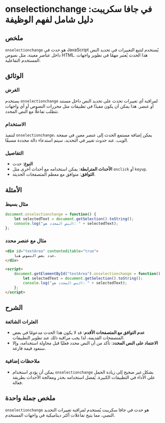 <!--
Meta Description: # onselectionchange في جافا سكريبت: دليل شامل لفهم الوظيفة ## ملخص `onselectionchange` هو حدث في JavaScript يُستخدم لتتبع التغييرات في تحديد النص داخل...
Meta Keywords: onselectionchange, النص, يمكن, المحدد, document
-->

# onselectionchange في جافا سكريبت: دليل شامل لفهم الوظيفة

## ملخص
`onselectionchange` هو حدث في JavaScript يُستخدم لتتبع التغييرات في تحديد النص داخل عناصر معينة، مثل نصوص HTML. هذا الحدث يُعتبر مهمًا في تطوير واجهات المستخدم التفاعلية.

## الوثائق
### الغرض
يستخدم `onselectionchange` لمراقبة أي تغييرات تحدث على تحديد النص داخل مستند أو عنصر. هذا يمكن أن يكون مفيدًا في تطبيقات مثل محررات النصوص أو أي واجهات تتطلب تفاعلًا مع النص المحدد.

### الاستخدام
لتنفيذ `onselectionchange`، يمكن إضافة مستمع الحدث إلى عنصر معين في صفحة الويب. عند حدوث تغيير في التحديد، سيتم استدعاء دالة محددة مسبقًا.

### التفاصيل
- **النوع**: حدث
- **الأحداث المترابطة**: يمكن استخدامه مع أحداث أخرى مثل `onclick` أو `keyup`.
- **التوافق**: متوافق مع معظم المتصفحات الحديثة.

## الأمثلة

### مثال بسيط
```javascript
document.onselectionchange = function() {
    let selectedText = document.getSelection().toString();
    console.log("النص المحدد هو: " + selectedText);
};
```

### مثال مع عنصر محدد
```html
<div id="textArea" contenteditable="true">
    حدد بعض النصوص هنا.
</div>

<script>
    document.getElementById("textArea").onselectionchange = function() {
        let selectedText = document.getSelection().toString();
        console.log("النص المحدد هو: " + selectedText);
    };
</script>
```

## الشرح
### العثرات الشائعة
- **عدم التوافق مع المتصفحات الأقدم**: قد لا يكون هذا الحدث مدعومًا في بعض المتصفحات القديمة، لذا يجب مراقبة ذلك عند تطوير التطبيقات.
- **الاعتماد على النص المحدد**: تأكد من أن النص محدد فعليًا قبل محاولة استخدامه، وإلا ستعود قيمة فارغة.

### ملاحظات إضافية
- يمكن أن يؤدي استخدام `onselectionchange` بشكل غير صحيح إلى زيادة الحمل على الأداء في التطبيقات الكبيرة. يُفضل استخدامه بحذر ومعالجة الأحداث بطريقة فعالة.

## ملخص جملة واحدة
`onselectionchange` هو حدث في جافا سكريبت يُستخدم لمراقبة تغييرات التحديد النصي، مما يتيح تفاعلات أكثر ديناميكية في واجهات المستخدم.